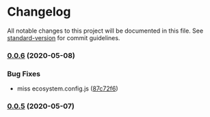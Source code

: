# Changelog

All notable changes to this project will be documented in this file. See [standard-version](https://github.com/conventional-changelog/standard-version) for commit guidelines.

### [0.0.6](https://github.com/dacejs/create-dace-app/compare/v0.0.5...v0.0.6) (2020-05-08)


### Bug Fixes

* miss ecosystem.config.js ([87c72f6](https://github.com/dacejs/create-dace-app/commit/87c72f69db97bc9348d6639ede6e49a5342ee701))

### [0.0.5](https://github.com/dacejs/create-dace-app/compare/v0.0.2...v0.0.5) (2020-05-07)
